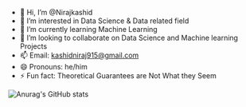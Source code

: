 - 👋 Hi, I’m @Nirajkashid
- 👀 I’m interested in Data Science & Data related field
- 🌱 I’m currently learning Machine Learning 
- 💞️ I’m looking to collaborate on Data Science and Machine learning Projects
- 📫 Email: kashidniraj915@gmail.com
- 😄 Pronouns: he/him
- ⚡ Fun fact: Theoretical Guarantees are Not What they Seem

<!---
Nirajkashid/Nirajkashid is a ✨ special ✨ repository because its `README.md` (this file) appears on your GitHub profile.
You can click the Preview link to take a look at your changes.
--->

![Anurag's GitHub stats](https://github-readme-stats.vercel.app/api?username=Nirajkashid&show_icons=true)
